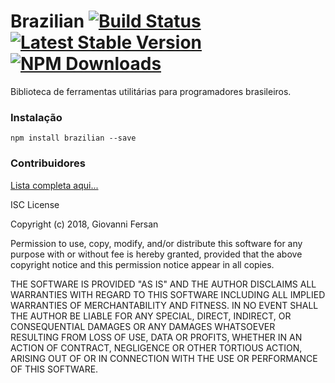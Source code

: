 Brazilian
[![Build Status](https://img.shields.io/github/stars/brazilian.svg)](https://github.com/brazilian)
[![Latest Stable Version](https://img.shields.io/npm/v/brazilian.svg)](https://www.npmjs.com/package/brazilian)
[![NPM Downloads](https://img.shields.io/npm/dt/brazilian.svg)](https://www.npmjs.com/package/brazilian)
======


Biblioteca de ferramentas utilitárias para programadores brasileiros.

### Instalação

`npm install brazilian --save`

### Contribuidores

[Lista completa aqui...](contributors.md)

ISC License

Copyright (c) 2018, Giovanni Fersan

Permission to use, copy, modify, and/or distribute this software for any
purpose with or without fee is hereby granted, provided that the above
copyright notice and this permission notice appear in all copies.

THE SOFTWARE IS PROVIDED "AS IS" AND THE AUTHOR DISCLAIMS ALL WARRANTIES
WITH REGARD TO THIS SOFTWARE INCLUDING ALL IMPLIED WARRANTIES OF
MERCHANTABILITY AND FITNESS. IN NO EVENT SHALL THE AUTHOR BE LIABLE FOR
ANY SPECIAL, DIRECT, INDIRECT, OR CONSEQUENTIAL DAMAGES OR ANY DAMAGES
WHATSOEVER RESULTING FROM LOSS OF USE, DATA OR PROFITS, WHETHER IN AN
ACTION OF CONTRACT, NEGLIGENCE OR OTHER TORTIOUS ACTION, ARISING OUT OF
OR IN CONNECTION WITH THE USE OR PERFORMANCE OF THIS SOFTWARE.
